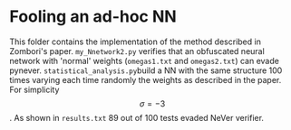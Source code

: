 # Fooling an ad-hoc NN

This folder contains the implementation of the method described in Zombori's paper.
`my_Nnetwork2.py` verifies that an obfuscated neural network with 'normal' weights (`omegas1.txt` and `omegas2.txt`) can evade pynever.
`statistical_analysis.py`build a NN with the same structure 100 times varying each time randomly the weights as described in the paper. For simplicity $$\sigma = -3$$.
As shown in `results.txt` 89 out of 100 tests evaded NeVer verifier.

